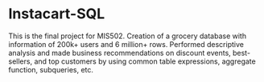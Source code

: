 # Instacart-SQL
This is the final project for MIS502. Creation of a grocery database with information of 200k+ users and 6 million+ rows. Performed descriptive analysis and made business recommendations on discount events, best-sellers, and top customers by using common table expressions, aggregate function, subqueries, etc.
